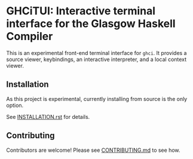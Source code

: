 # GHCiTUI: Interactive terminal interface for the Glasgow Haskell Compiler

This is an experimental front-end terminal interface for 
`ghci`. It provides a source viewer, keybindings, an interactive
interpreter, and a local context viewer.

## Installation

As this project is experimental, currently installing from
source is the only option.

See [INSTALLATION.rst](./INSTALL.rst) for details.

## Contributing

Contributors are welcome! Please see [CONTRIBUTING.md](./CONTRIBUTING.md)
to see how.
